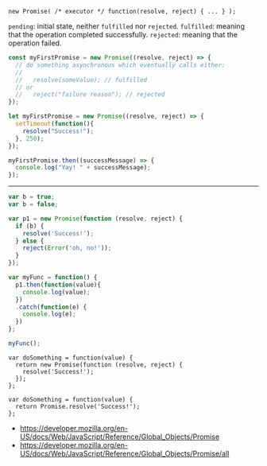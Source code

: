 ```
new Promise( /* executor */ function(resolve, reject) { ... } );
```


`pending`: initial state, neither `fulfilled` nor `rejected`.
`fulfilled`: meaning that the operation completed successfully.
`rejected`: meaning that the operation failed.


```js
const myFirstPromise = new Promise((resolve, reject) => {
  // do something asynchronous which eventually calls either:
  //
  //   resolve(someValue); // fulfilled
  // or
  //   reject("failure reason"); // rejected
});
```

```js
let myFirstPromise = new Promise((resolve, reject) => {
  setTimeout(function(){
    resolve("Success!");
  }, 250);
});

myFirstPromise.then((successMessage) => {
  console.log("Yay! " + successMessage);
});
```

---

```js
var b = true;
var b = false;

var p1 = new Promise(function (resolve, reject) {
  if (b) {
    resolve('Success!');
  } else {
    reject(Error('oh, no!'));
  }
});

var myFunc = function() {
  p1.then(function(value){
    console.log(value);
  })
  .catch(function(e) {
    console.log(e);
  })
};

myFunc();
```

```
var doSomething = function(value) {
  return new Promise(function (resolve, reject) {
    resolve('Success!');
  });
};
```

```
var doSomething = function(value) {
  return Promise.resolve('Success!');
};
```



- https://developer.mozilla.org/en-US/docs/Web/JavaScript/Reference/Global_Objects/Promise
- https://developer.mozilla.org/en-US/docs/Web/JavaScript/Reference/Global_Objects/Promise/all
